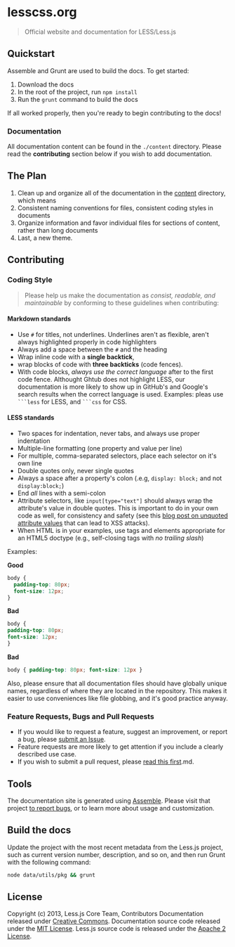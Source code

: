 # lesscss.org

> Official website and documentation for LESS/Less.js

## Quickstart

Assemble and Grunt are used to build the docs. To get started:

1. Download the docs
2. In the root of the project, run `npm install`
3. Run the `grunt` command to build the docs

If all worked properly, then you're ready to begin contributing to the docs!

### Documentation

All documentation content can be found in the `./content` directory. Please read the **contributing** section below if you wish to add documentation.


## The Plan

1. Clean up and organize all of the documentation in the [content](./content) directory, which means
2. Consistent naming conventions for files, consistent coding styles in documents
3. Organize information and favor individual files for sections of content, rather than long documents
4. Last, a new theme.


## Contributing
### Coding Style
> Please help us make the documentation as _consist, readable, and maintainable_ by conforming to these guidelines when contributing:

#### Markdown standards

* Use `#` for titles, not underlines. Underlines aren't as flexible, aren't always highlighted properly in code highlighters
* Always add a space between the `#` and the heading
* Wrap inline code with a **single backtick**,
* wrap blocks of code with **three backticks** (code fences).
* With code blocks, _always use the correct language_ after to the first code fence. Althought Ghtub does not highlight LESS, our documentation is more likely to show up in GitHub's and Google's search results when the correct language is used. Examples: pleas use `` ```less `` for LESS, and `` ```css `` for CSS.


#### LESS standards

* Two spaces for indentation, never tabs, and always use proper indentation
* Multiple-line formatting (one property and value per line)
* For multiple, comma-separated selectors, place each selector on it's own line
* Double quotes only, never single quotes
* Always a space after a property's colon (.e.g, `display: block;` and not `display:block;`)
* End _all_ lines with a semi-colon
* Attribute selectors, like `input[type="text"]` should always wrap the attribute's value in double quotes. This is important to do in your own code as well, for consistency and safety (see this [blog post on unquoted attribute values](http://mathiasbynens.be/notes/unquoted-attribute-values) that can lead to XSS attacks).
* When HTML is in your examples, use tags and elements appropriate for an HTML5 doctype (e.g., self-closing tags with _no trailing slash_)

Examples:

**Good**

```css
body {
  padding-top: 80px;
  font-size: 12px;
}
```

**Bad**

```css
body {
padding-top: 80px;
font-size: 12px;
}
```

**Bad**

```css
body { padding-top: 80px; font-size: 12px }
```

Also, please ensure that all documentation files should have globally unique names, regardless of where they are located in the repository. This makes it easier to use conveniences like file globbing, and it's good practice anyway.

### Feature Requests, Bugs and Pull Requests

* If you would like to request a feature, suggest an improvement, or report a bug, please [submit an Issue](https://github.com/cloudhead/less.js/issues?state=open).
* Feature requests are more likely to get attention if you include a clearly described use case.
* If you wish to submit a pull request, please [read this first](https://github.com/cloudhead/less.js/blob/master/CONTRIBUTING).md.

## Tools

The documentation site is generated using [Assemble](http://assemble.io). Please visit that project [to report bugs](https://github.com/assemble/assemble/issues?state=open), or to learn more about usage and customization.


## Build the docs

Update the project with the most recent metadata from the Less.js project, such as current version number, description, and so on, and then run Grunt with the following command:

```bash
node data/utils/pkg && grunt
```

## License
Copyright (c) 2013, Less.js Core Team, Contributors
Documentation released under [Creative Commons](./LICENSE-CC).
Documentation source code released under the [MIT License](./LICENSE-MIT).
Less.js source code is released under the [Apache 2 License](https://github.com/less/less.js/blob/master/LICENSE).